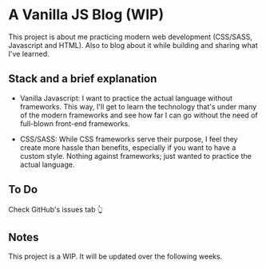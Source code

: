 # A Vanilla JS Blog (WIP)

This project is about me practicing modern web development (CSS/SASS, Javascript and
HTML). Also to blog about it while building and sharing what I've learned.

## Stack and a brief explanation

-  Vanilla Javascript: I want to practice the actual language without frameworks. This way,
   I'll get to learn the technology that's under many of the modern frameworks and see how far
   I can go without the need of full-blown front-end frameworks.

-  CSS/SASS: While CSS frameworks serve their purpose, I feel they create more hassle than
   benefits, especially if you want to have a custom style. Nothing against frameworks;
   just wanted to practice the actual language.

## To Do

Check GitHub's issues tab 👆

## Notes

This project is a WIP. It will be updated over the following weeks.
